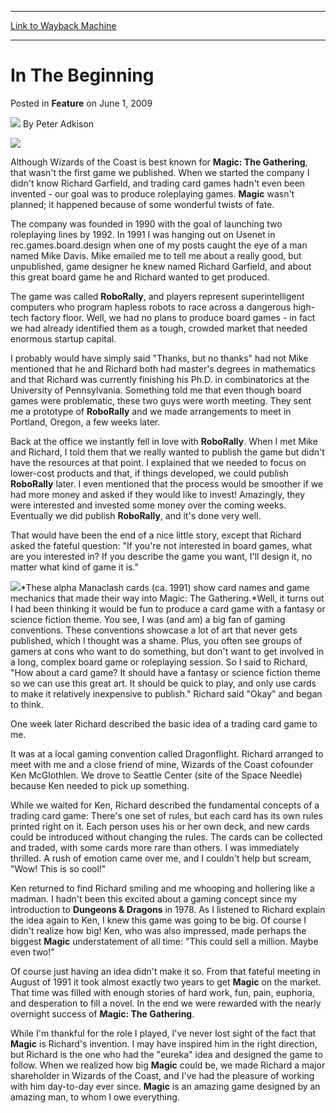 
---
[Link to Wayback Machine](https://web.archive.org/web/20201112025344/https://magic.wizards.com/en/articles/archive/feature/beginning-2009-06-01)

[_metadata_:wayback_url]:- "https://magic.wizards.com/en/articles/archive/feature/beginning-2009-06-01"
[_metadata_:wayback_raw_url]:- "https://web.archive.org/web/20201112025344id_/https://magic.wizards.com/en/articles/archive/feature/beginning-2009-06-01"
[_metadata_:wayback_capture_timestamp]:- "2020-11-12 02:53:44+00:00"
[_metadata_:description]:- "Although Wizards of the Coast is best known for Magic: The Gathering, that wasn't the first game we published. When we started the company I didn't know Richard Garfield, and trading card games hadn't even been invented - our goal was to produce roleplaying games. Magic wasn't planned; it happened because of some wonderful twists of fate."
[_metadata_:generator]:- "Drupal 7 (http://drupal.org)"
[_metadata_:publish_date]:- "2009-06-01"
---


In The Beginning
================



 Posted in **Feature**
 on June 1, 2009 






![](https://media.magic.wizards.com/styles/auth_small/public/generic-avatar-150_371.png)
By Peter Adkison














![](https://media.magic.wizards.com/image_legacy_migration/mtg/images/daily/features/41_fiveYears.jpg)  

Although Wizards of the Coast is best known for **Magic: The Gathering**, that wasn't the first game we published. When we started the company I didn't know Richard Garfield, and trading card games hadn't even been invented - our goal was to produce roleplaying games. **Magic** wasn't planned; it happened because of some wonderful twists of fate. 


The company was founded in 1990 with the goal of launching two roleplaying lines by 1992. In 1991 I was hanging out on Usenet in rec.games.board.design when one of my posts caught the eye of a man named Mike Davis. Mike emailed me to tell me about a really good, but unpublished, game designer he knew named Richard Garfield, and about this great board game he and Richard wanted to get produced. 


The game was called **RoboRally**, and players represent superintelligent computers who program hapless robots to race across a dangerous high-tech factory floor. Well, we had no plans to produce board games - in fact we had already identified them as a tough, crowded market that needed enormous startup capital. 


I probably would have simply said "Thanks, but no thanks" had not Mike mentioned that he and Richard both had master's degrees in mathematics and that Richard was currently finishing his Ph.D. in combinatorics at the University of Pennsylvania. Something told me that even though board games were problematic, these two guys were worth meeting. They sent me a prototype of **RoboRally** and we made arrangements to meet in Portland, Oregon, a few weeks later. 


Back at the office we instantly fell in love with **RoboRally**. When I met Mike and Richard, I told them that we really wanted to publish the game but didn't have the resources at that point. I explained that we needed to focus on lower-cost products and that, if things developed, we could publish **RoboRally** later. I even mentioned that the process would be smoother if we had more money and asked if they would like to invest! Amazingly, they were interested and invested some money over the coming weeks. Eventually we did publish **RoboRally**, and it's done very well. 


That would have been the end of a nice little story, except that Richard asked the fateful question: "If you're not interested in board games, what are you interested in? If you describe the game you want, I'll design it, no matter what kind of game it is." 


![](https://media.magic.wizards.com/image_legacy_migration/mtg/images/daily/features/41_alphaManaclash.jpg)*These alpha Manaclash cards (ca. 1991) show card names and game mechanics that made their way into Magic: The Gathering.*Well, it turns out I had been thinking it would be fun to produce a card game with a fantasy or science fiction theme. You see, I was (and am) a big fan of gaming conventions. These conventions showcase a lot of art that never gets published, which I thought was a shame. Plus, you often see groups of gamers at cons who want to do something, but don't want to get involved in a long, complex board game or roleplaying session. So I said to Richard, "How about a card game? It should have a fantasy or science fiction theme so we can use this great art. It should be quick to play, and only use cards to make it relatively inexpensive to publish." Richard said "Okay" and began to think. 


One week later Richard described the basic idea of a trading card game to me. 


It was at a local gaming convention called Dragonflight. Richard arranged to meet with me and a close friend of mine, Wizards of the Coast cofounder Ken McGlothlen. We drove to Seattle Center (site of the Space Needle) because Ken needed to pick up something. 


While we waited for Ken, Richard described the fundamental concepts of a trading card game: There's one set of rules, but each card has its own rules printed right on it. Each person uses his or her own deck, and new cards could be introduced without changing the rules. The cards can be collected and traded, with some cards more rare than others. I was immediately thrilled. A rush of emotion came over me, and I couldn't help but scream, "Wow! This is so cool!" 


Ken returned to find Richard smiling and me whooping and hollering like a madman. I hadn't been this excited about a gaming concept since my introduction to **Dungeons & Dragons** in 1978. As I listened to Richard explain the idea again to Ken, I knew this game was going to be big. Of course I didn't realize how big! Ken, who was also impressed, made perhaps the biggest **Magic** understatement of all time: "This could sell a million. Maybe even two!" 


Of course just having an idea didn't make it so. From that fateful meeting in August of 1991 it took almost exactly two years to get **Magic** on the market. That time was filled with enough stories of hard work, fun, pain, euphoria, and desperation to fill a novel. In the end we were rewarded with the nearly overnight success of **Magic: The Gathering**. 


While I'm thankful for the role I played, I've never lost sight of the fact that **Magic** is Richard's invention. I may have inspired him in the right direction, but Richard is the one who had the "eureka" idea and designed the game to follow. When we realized how big **Magic** could be, we made Richard a major shareholder in Wizards of the Coast, and I've had the pleasure of working with him day-to-day ever since. **Magic** is an amazing game designed by an amazing man, to whom I owe everything. 








